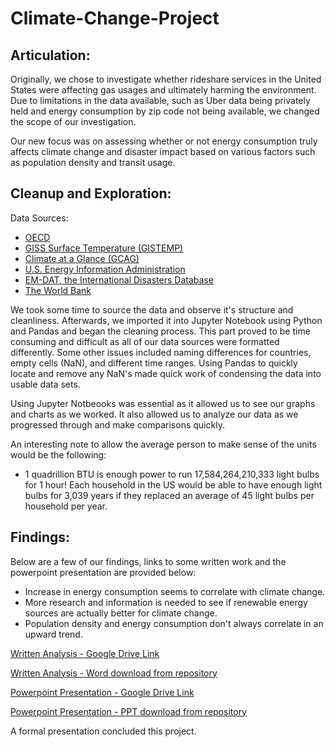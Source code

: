 # Climate-Change-Project

## Articulation:

Originally, we chose to investigate whether rideshare services in the United States were affecting gas usages and ultimately harming the environment. Due to limitations in the data available, such as Uber data being privately held and energy consumption by zip code not being available, we changed the scope of our investigation.

Our new focus was on assessing whether or not energy consumption truly affects climate change and disaster impact based on various factors such as population density and transit usage.

## Cleanup and Exploration:

Data Sources:
* [OECD](http://www.oecd.org/)
* [GISS Surface Temperature (GISTEMP)](https://data.giss.nasa.gov/gistemp/)
* [Climate at a Glance (GCAG)](https://climateataglance.com/)
* [U.S. Energy Information Administration](https://www.eia.gov/)
* [EM-DAT, the International Disasters Database](https://www.emdat.be/)
* [The World Bank](https://www.worldbank.org/)

We took some time to source the data and observe it's structure and cleanliness. Afterwards, we imported it into Jupyter Notebook using Python and Pandas and began the cleaning process. This part proved to be time consuming and difficult as all of our data sources were formatted differently. Some other issues included naming differences for countries, empty cells (NaN), and different time ranges. Using Pandas to quickly locate and remove any NaN's made quick work of condensing the data into usable data sets.

Using Jupyter Notbeooks was essential as it allowed us to see our graphs and charts as we worked. It also allowed us to analyze our data as we progressed through and make comparisons quickly.

An interesting note to allow the average person to make sense of the units would be the following:
* 1 quadrillion BTU is enough power to run 17,584,264,210,333 light bulbs for 1 hour! Each household in the US would be able to have enough light bulbs for 3,039 years if they replaced an average of 45 light bulbs per household per year.

## Findings:

Below are a few of our findings, links to some written work and the powerpoint presentation are provided below:
* Increase in energy consumption seems to correlate with climate change.
* More research and information is needed to see if renewable energy sources are actually better for climate change.
* Population density and energy consumption don't always correlate in an upward trend.

[Written Analysis - Google Drive Link](https://drive.google.com/file/d/1yRqWjjVf9xezeBwVAIdEqTkBgqb49-EK/view?usp=sharing)

[Written Analysis - Word download from repository](/Analysis/Climate_Change_Major_Findings.docx)

[Powerpoint Presentation - Google Drive Link](https://docs.google.com/presentation/d/1bXYeMEF79kXsewjTNJ5lV4LHzCq3-SKhwvXft5UDpKg/edit#slide=id.g35f391192_00)

[Powerpoint Presentation - PPT download from repository](/Analysis/Climate_Change_Google_Presentation.pptx)

A formal presentation concluded this project.
